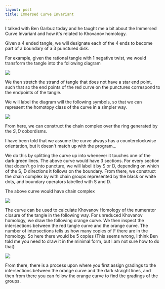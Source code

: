 ```yaml
---
layout: post
title: Immersed Curve Invariant
---
```


I talked with Ben Garbuz today and he taught me a bit about the Immersed Curve Invariant and how it's related to Khovanov homology. 

Given a 4 ended tangle, we will designate each of the 4 ends to become part of a boundary of a 3 punctured disk. 

For example, given the rational tangle with 1 negative twist, we would transform the tangle into the following diagram

<img src="assets/img/ImmersedCurveInvariant/ImmersedCurveInvariant-1.jpg">

We then stretch the strand of tangle that does not have a star end point, such that so the end points of the red curve on the punctures correspond to the endpoints of the tangle. 

We will label the diagram will the following symbols, so that we can represent the homotopy class of the curve in a simpler way. 

<img src="assets/img/ImmersedCurveInvariant/ImmersedCurveInvariant-2.jpg">

From here, we can construct the chain complex over the ring generated by the $S, D$ cobordisms. 

I have been told that we assume the curve always has a counterclockwise orientation, but it doesn't match up with the program...

We do this by splitting the curve up into whenever it touches one of the dark green lines. The above curve would have 3 sections.
For every section that doesn't go into puncture, we will label it by S or D, depending on which of the S, D directions it follows on the boundary. From there, we construct the chain complex by with chain groups represented by the black or white dots, and boundary operators labelled with S and D. 

The above curve would have chain complex 

<img src="assets/img/ImmersedCurveInvariant/ImmersedCurveInvariant-3.jpg">

The curve can be used to calculate Khovanov Homology of the numerator closure of the tangle in the following way. For unreduced Khovanov homology, we draw the following orange curve. We then inspect the intersections between the red tangle curve and the orange curve. The number of intersections tells us how many copies of $\mathbb{F}$ there are in the homology. So here there would be 5 copies (This seems wrong, I think Ben told me you need to draw it in the minimal form, but I am not sure how to do that)

<img src="assets/img/ImmersedCurveInvariant/ImmersedCurveInvariant-4.jpg">


From there, there is a process upon where you first assign gradings to the intersections between the orange curve and the dark straight lines, and then from there you can follow the orange curve to find the gradings of the groups. 



